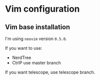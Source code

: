 # Vim configuration

## Vim base installation

I'm using `neovim` version `0.5.0`.

If you want to use:
- NerdTree
- CtrlP
use master branch

If you want telescope, use telescope branch.
